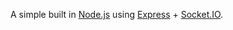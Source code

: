 A simple built in [Node.js](http://nodejs.org) using [Express](http://expressjs.com) + [Socket.IO](http://socket.io/).
